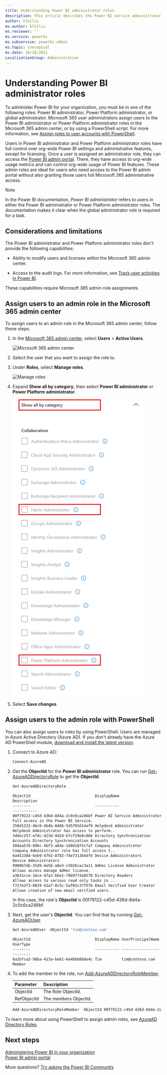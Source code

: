 ```yaml
---
title: Understanding Power BI administrator roles
description: This article describes the Power BI service administrator and the specific roles that provide administrator privileges.
author: kfollis
ms.author: kfollis
ms.reviewer: ''
ms.service: powerbi
ms.subservice: powerbi-admin
ms.topic: conceptual
ms.date: 10/19/2021
LocalizationGroup: Administration
---
```


# Understanding Power BI administrator roles

To administer Power BI for your organization, you must be in one of the following roles: Power BI administrator, Power Platform administrator, or global administrator. Microsoft 365 user administrators assign users to the Power BI administrator or Power Platform administrator roles in the Microsoft 365 admin center, or by using a PowerShell script. For more information, see [Assign roles to user accounts with PowerShell](/office365/enterprise/powershell/assign-roles-to-user-accounts-with-office-365-powershell).

Users in Power BI administrator and Power Platform administrator roles have full control over org-wide Power BI settings and administrative features, except for licensing. Once a user is assigned an administrator role, they can access the [Power BI admin portal](service-admin-portal.md). There, they have access to org-wide usage metrics and can control org-wide usage of Power BI features. These admin roles are ideal for users who need access to the Power BI admin portal without also granting those users full Microsoft 365 administrative access.

> [!NOTE]
> In the Power BI documentation, *Power BI administrator* refers to users in either the Power BI administrator or Power Platform administrator roles. The documentation makes it clear when the global administrator role is required for a task.

## Considerations and limitations

The Power BI administrator and Power Platform administrator roles don't provide the following capabilities:

* Ability to modify users and licenses within the Microsoft 365 admin center.

* Access to the audit logs. For more information, see [Track user activities in Power BI](service-admin-auditing.md).

These capabilities require Microsoft 365 admin role assignments.

## Assign users to an admin role in the Microsoft 365 admin center

To assign users to an admin role in the Microsoft 365 admin center, follow these steps.

1. In the [Microsoft 365 admin center](https://portal.office.com/adminportal/home#/homepage), select **Users** > **Active Users**.

    ![Microsoft 365 admin center](media/service-admin-role/powerbi-admin-users.png)

1. Select the user that you want to assign the role to.

1. Under **Roles**, select **Manage roles**.

    ![Manage roles](media/service-admin-role/powerbi-admin-edit-roles.png)

1. Expand **Show all by category**, then select **Power BI administrator** or **Power Platform administrator**.

    ![Select admin role](media/service-admin-role/powerbi-admin-role.png)

1. Select **Save changes**.

## Assign users to the admin role with PowerShell

You can also assign users to roles by using PowerShell. Users are managed in Azure Active Directory (Azure AD). If you don't already have the Azure AD PowerShell module, [download and install the latest version](https://www.powershellgallery.com/packages/AzureAD/).

1. Connect to Azure AD:
   ```powershell
   Connect-AzureAD
   ```

1. Get the **ObjectId** for the **Power BI administrator** role. You can run [Get-AzureADDirectoryRole](/powershell/module/azuread/get-azureaddirectoryrole) to get the **ObjectId**.

    ```powershell
    Get-AzureADDirectoryRole
    ```
    
    ```output
    ObjectId                             DisplayName                        Description
    --------                             -----------                        -----------
    00f79122-c45d-436d-8d4a-2c0c6ca246bf Power BI Service Administrator     Full access in the Power BI Service.
    250d1222-4bc0-4b4b-8466-5d5765d14af9 Helpdesk Administrator             Helpdesk Administrator has access to perform..
    3ddec257-efdc-423d-9d24-b7cf29e0c86b Directory Synchronization Accounts Directory Synchronization Accounts
    50daa576-896c-4bf3-a84e-1d9d1875c7a7 Company Administrator              Company Administrator role has full access t..
    6a452384-6eb9-4793-8782-f4e7313b4dfd Device Administrators              Device Administrators
    9900b7db-35d9-4e56-a8e3-c5026cac3a11 AdHoc License Administrator        Allows access manage AdHoc license.
    a3631cce-16ce-47a3-bbe1-79b9774a0570 Directory Readers                  Allows access to various read only tasks in ..
    f727e2f3-0829-41a7-8c5c-5af83c37f57b Email Verified User Creator        Allows creation of new email verified users.
    ```

    In this case, the role's **ObjectId** is 00f79122-c45d-436d-8d4a-2c0c6ca246bf.

1. Next, get the user's **ObjectId**. You can find that by running [Get-AzureADUser](/powershell/module/azuread/get-azureaduser).

    ```powershell
    Get-AzureADUser -ObjectId 'tim@contoso.com'
    ```
    
    ```output
    ObjectId                             DisplayName UserPrincipalName      UserType
    --------                             ----------- -----------------      --------
    6a2bfca2-98ba-413a-be61-6e4bbb8b8a4c Tim         tim@contoso.com        Member
    ```

1. To add the member to the role, run [Add-AzureADDirectoryRoleMember](/powershell/module/azuread/add-azureaddirectoryrolemember).

    | Parameter | Description |
    | --- | --- |
    | ObjectId |The Role ObjectId. |
    | RefObjectId |The members ObjectId. |

    ```powershell
    Add-AzureADDirectoryRoleMember -ObjectId 00f79122-c45d-436d-8d4a-2c0c6ca246bf -RefObjectId 6a2bfca2-98ba-413a-be61-6e4bbb8b8a4c
    ```
To learn more about using PowerShell to assign admin roles, see [AzureAD Directory Roles](/powershell/module/azuread/#directory-roles).

## Next steps

[Administering Power BI in your organization](service-admin-administering-power-bi-in-your-organization.md)  
[Power BI admin portal](service-admin-portal.md)  

More questions? [Try asking the Power BI Community](https://community.powerbi.com/)
